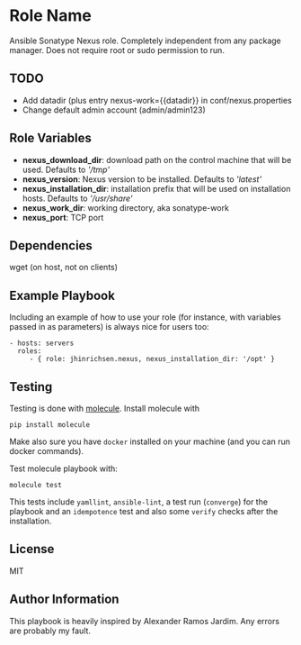 Role Name
=========

Ansible Sonatype Nexus role. Completely independent from any package manager.
Does not require root or sudo permission to run.

TODO
----
- Add datadir (plus entry nexus-work={{datadir}} in conf/nexus.properties
- Change default admin account (admin/admin123)



Role Variables
--------------

- **nexus_download_dir**: download path on the control machine that will be used. Defaults to *'/tmp'*
- **nexus_version**: Nexus version to be installed. Defaults to *'latest'*
- **nexus_installation_dir**: installation prefix that will be used on installation hosts. Defaults to *'/usr/share'*
- **nexus_work_dir**: working directory, aka sonatype-work
- **nexus_port**: TCP port

Dependencies
------------

wget (on host, not on clients)

Example Playbook
----------------

Including an example of how to use your role (for instance, with variables passed in as parameters) is always nice for users too:

    - hosts: servers
      roles:
         - { role: jhinrichsen.nexus, nexus_installation_dir: '/opt' }

Testing
--------

Testing is done with [molecule](https://molecule.readthedocs.io/en/stable/). 
Install molecule with

    pip install molecule

Make also sure you have `docker` installed on your machine (and you can run docker commands).

Test molecule playbook with:

    molecule test

This tests include `yamllint`, `ansible-lint`, a test run (`converge`) for the playbook and an `idempotence` test and also some `verify` checks after the installation.

License
-------

MIT

Author Information
------------------

This playbook is heavily inspired by Alexander Ramos Jardim.
Any errors are probably my fault.
